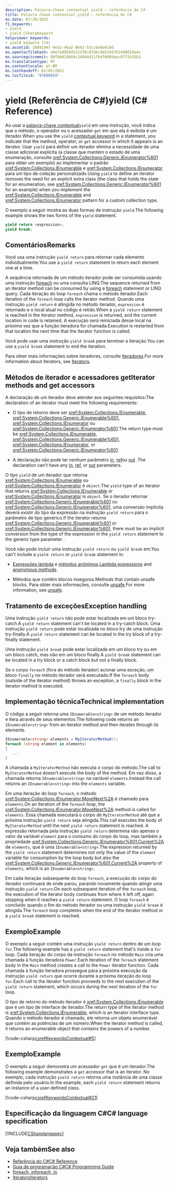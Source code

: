 ```yaml
---
description: Palavra-chave contextual yield – referência de C#
title: Palavra-chave contextual yield – referência de C#
ms.date: 07/20/2015
f1_keywords:
- yield
- yield_CSharpKeyword
helpviewer_keywords:
- yield keyword [C#]
ms.assetid: 1089194f-9e53-46a2-8642-53ccbe9d414d
ms.openlocfilehash: e0efad959d5212f6c07d4c4b5344761490018a4c
ms.sourcegitcommit: 88fbb019b84c2d044d11fb4f6004aec07f2b25b1
ms.translationtype: MT
ms.contentlocale: pt-BR
ms.lasthandoff: 01/05/2021
ms.locfileid: "97899659"
---
```

# <a name="yield-c-reference"></a><span data-ttu-id="a2273-103">yield (Referência de C#)</span><span class="sxs-lookup"><span data-stu-id="a2273-103">yield (C# Reference)</span></span>

<span data-ttu-id="a2273-104">Ao usar a  [palavra-chave contextual](index.md#contextual-keywords)`yield` em uma instrução, você indica que o método, o operador ou o acessador `get` em que ela é exibida é um iterador.</span><span class="sxs-lookup"><span data-stu-id="a2273-104">When you use the `yield` [contextual keyword](index.md#contextual-keywords) in a statement, you indicate that the method, operator, or `get` accessor in which it appears is an iterator.</span></span> <span data-ttu-id="a2273-105">Usar `yield` para definir um iterador elimina a necessidade de uma classe adicional explícita (a classe que mantém o estado de uma enumeração, consulte <xref:System.Collections.Generic.IEnumerator%601> para obter um exemplo) ao implementar o padrão <xref:System.Collections.IEnumerable> e <xref:System.Collections.IEnumerator> para um tipo de coleção personalizado.</span><span class="sxs-lookup"><span data-stu-id="a2273-105">Using `yield` to define an iterator removes the need for an explicit extra class (the class that holds the state for an enumeration, see <xref:System.Collections.Generic.IEnumerator%601> for an example) when you implement the <xref:System.Collections.IEnumerable> and <xref:System.Collections.IEnumerator> pattern for a custom collection type.</span></span>

<span data-ttu-id="a2273-106">O exemplo a seguir mostra as duas formas de instrução `yield`.</span><span class="sxs-lookup"><span data-stu-id="a2273-106">The following example shows the two forms of the `yield` statement.</span></span>

```csharp
yield return <expression>;
yield break;
```

## <a name="remarks"></a><span data-ttu-id="a2273-107">Comentários</span><span class="sxs-lookup"><span data-stu-id="a2273-107">Remarks</span></span>

<span data-ttu-id="a2273-108">Você usa uma instrução `yield return` para retornar cada elemento individualmente.</span><span class="sxs-lookup"><span data-stu-id="a2273-108">You use a `yield return` statement to return each element one at a time.</span></span>

<span data-ttu-id="a2273-109">A sequência retornada de um método iterador pode ser consumida usando uma instrução [foreach](foreach-in.md) ou uma consulta LINQ.</span><span class="sxs-lookup"><span data-stu-id="a2273-109">The sequence returned from an iterator method can be consumed by using a [foreach](foreach-in.md) statement or LINQ query.</span></span> <span data-ttu-id="a2273-110">Cada iteração do loop `foreach` chama o método iterador.</span><span class="sxs-lookup"><span data-stu-id="a2273-110">Each iteration of the `foreach` loop calls the iterator method.</span></span> <span data-ttu-id="a2273-111">Quando uma instrução `yield return` é atingida no método iterador, `expression` é retornado e o local atual no código é retido.</span><span class="sxs-lookup"><span data-stu-id="a2273-111">When a `yield return` statement is reached in the iterator method, `expression` is returned, and the current location in code is retained.</span></span> <span data-ttu-id="a2273-112">A execução será reiniciada desse local na próxima vez que a função iteradora for chamada.</span><span class="sxs-lookup"><span data-stu-id="a2273-112">Execution is restarted from that location the next time that the iterator function is called.</span></span>

<span data-ttu-id="a2273-113">Você pode usar uma instrução `yield break` para terminar a iteração.</span><span class="sxs-lookup"><span data-stu-id="a2273-113">You can use a `yield break` statement to end the iteration.</span></span>

<span data-ttu-id="a2273-114">Para obter mais informações sobre iteradores, consulte [Iteradores](../../iterators.md).</span><span class="sxs-lookup"><span data-stu-id="a2273-114">For more information about iterators, see [Iterators](../../iterators.md).</span></span>

## <a name="iterator-methods-and-get-accessors"></a><span data-ttu-id="a2273-115">Métodos de iterador e acessadores get</span><span class="sxs-lookup"><span data-stu-id="a2273-115">Iterator methods and get accessors</span></span>

<span data-ttu-id="a2273-116">A declaração de um iterador deve atender aos seguintes requisitos:</span><span class="sxs-lookup"><span data-stu-id="a2273-116">The declaration of an iterator must meet the following requirements:</span></span>

- <span data-ttu-id="a2273-117">O tipo de retorno deve ser <xref:System.Collections.IEnumerable>, <xref:System.Collections.Generic.IEnumerable%601>, <xref:System.Collections.IEnumerator> ou <xref:System.Collections.Generic.IEnumerator%601>.</span><span class="sxs-lookup"><span data-stu-id="a2273-117">The return type must be <xref:System.Collections.IEnumerable>, <xref:System.Collections.Generic.IEnumerable%601>, <xref:System.Collections.IEnumerator>, or <xref:System.Collections.Generic.IEnumerator%601>.</span></span>

- <span data-ttu-id="a2273-118">A declaração não pode ter nenhum parâmetro [in](in-parameter-modifier.md), [ref](ref.md)ou [out](out-parameter-modifier.md) .</span><span class="sxs-lookup"><span data-stu-id="a2273-118">The declaration can't have any [in](in-parameter-modifier.md), [ref](ref.md), or [out](out-parameter-modifier.md) parameters.</span></span>

<span data-ttu-id="a2273-119">O tipo `yield` de um iterador que retorna <xref:System.Collections.IEnumerable> ou <xref:System.Collections.IEnumerator> é `object`.</span><span class="sxs-lookup"><span data-stu-id="a2273-119">The `yield` type of an iterator that returns <xref:System.Collections.IEnumerable> or <xref:System.Collections.IEnumerator> is `object`.</span></span>  <span data-ttu-id="a2273-120">Se o iterador retornar <xref:System.Collections.Generic.IEnumerable%601> ou <xref:System.Collections.Generic.IEnumerator%601>, uma conversão implícita deverá existir do tipo da expressão na instrução `yield return` para o parâmetro de tipo genérico.</span><span class="sxs-lookup"><span data-stu-id="a2273-120">If the iterator returns <xref:System.Collections.Generic.IEnumerable%601> or <xref:System.Collections.Generic.IEnumerator%601>, there must be an implicit conversion from the type of the expression in the `yield return` statement to the generic type parameter .</span></span>

<span data-ttu-id="a2273-121">Você não pode incluir uma instrução `yield return` ou `yield break` em:</span><span class="sxs-lookup"><span data-stu-id="a2273-121">You can't include a `yield return` or `yield break` statement in:</span></span>

- <span data-ttu-id="a2273-122">[Expressões lambda](../operators/lambda-expressions.md) e [métodos anônimos](../operators/delegate-operator.md).</span><span class="sxs-lookup"><span data-stu-id="a2273-122">[Lambda expressions](../operators/lambda-expressions.md) and [anonymous methods](../operators/delegate-operator.md).</span></span>

- <span data-ttu-id="a2273-123">Métodos que contêm blocos inseguros.</span><span class="sxs-lookup"><span data-stu-id="a2273-123">Methods that contain unsafe blocks.</span></span> <span data-ttu-id="a2273-124">Para obter mais informações, consulte [unsafe](unsafe.md).</span><span class="sxs-lookup"><span data-stu-id="a2273-124">For more information, see [unsafe](unsafe.md).</span></span>

## <a name="exception-handling"></a><span data-ttu-id="a2273-125">Tratamento de exceções</span><span class="sxs-lookup"><span data-stu-id="a2273-125">Exception handling</span></span>

<span data-ttu-id="a2273-126">Uma instrução `yield return` não pode estar localizada em um bloco try-catch.</span><span class="sxs-lookup"><span data-stu-id="a2273-126">A `yield return` statement can't be located in a try-catch block.</span></span> <span data-ttu-id="a2273-127">Uma instrução `yield return` pode estar localizada no bloco try de uma instrução try-finally.</span><span class="sxs-lookup"><span data-stu-id="a2273-127">A `yield return` statement can be located in the try block of a try-finally statement.</span></span>

<span data-ttu-id="a2273-128">Uma instrução `yield break` pode estar localizada em um bloco try ou em um bloco catch, mas não em um bloco finally.</span><span class="sxs-lookup"><span data-stu-id="a2273-128">A `yield break` statement can be located in a try block or a catch block but not a finally block.</span></span>

<span data-ttu-id="a2273-129">Se o corpo `foreach` (fora do método iterador) acionar uma exceção, um bloco `finally` no método iterador será executado.</span><span class="sxs-lookup"><span data-stu-id="a2273-129">If the `foreach` body (outside of the iterator method) throws an exception, a `finally` block in the iterator method is executed.</span></span>

## <a name="technical-implementation"></a><span data-ttu-id="a2273-130">Implementação técnica</span><span class="sxs-lookup"><span data-stu-id="a2273-130">Technical implementation</span></span>

<span data-ttu-id="a2273-131">O código a seguir retorna uma `IEnumerable<string>` de um método iterador e itera através de seus elementos.</span><span class="sxs-lookup"><span data-stu-id="a2273-131">The following code returns an `IEnumerable<string>` from an iterator method and then iterates through its elements.</span></span>

```csharp
IEnumerable<string> elements = MyIteratorMethod();
foreach (string element in elements)
{
   ...
}
```

<span data-ttu-id="a2273-132">A chamada a `MyIteratorMethod` não executa o corpo do método.</span><span class="sxs-lookup"><span data-stu-id="a2273-132">The call to `MyIteratorMethod` doesn't execute the body of the method.</span></span> <span data-ttu-id="a2273-133">Em vez disso, a chamada retorna `IEnumerable<string>` na variável `elements`.</span><span class="sxs-lookup"><span data-stu-id="a2273-133">Instead the call returns an `IEnumerable<string>` into the `elements` variable.</span></span>

<span data-ttu-id="a2273-134">Em uma iteração do loop `foreach`, o método <xref:System.Collections.IEnumerator.MoveNext%2A> é chamado para `elements`.</span><span class="sxs-lookup"><span data-stu-id="a2273-134">On an iteration of the `foreach` loop, the <xref:System.Collections.IEnumerator.MoveNext%2A> method is called for `elements`.</span></span> <span data-ttu-id="a2273-135">Essa chamada executará o corpo de `MyIteratorMethod` até que a próxima instrução `yield return` seja atingida.</span><span class="sxs-lookup"><span data-stu-id="a2273-135">This call executes the body of `MyIteratorMethod` until the next `yield return` statement is reached.</span></span> <span data-ttu-id="a2273-136">A expressão retornada pela instrução `yield return` determina não apenas o valor da variável `element` para o consumo do corpo do loop, mas também a propriedade <xref:System.Collections.Generic.IEnumerator%601.Current%2A> de `elements`, que é uma `IEnumerable<string>`.</span><span class="sxs-lookup"><span data-stu-id="a2273-136">The expression returned by the `yield return` statement determines not only the value of the `element` variable for consumption by the loop body but also the <xref:System.Collections.Generic.IEnumerator%601.Current%2A> property of `elements`, which is an `IEnumerable<string>`.</span></span>

<span data-ttu-id="a2273-137">Em cada iteração subsequente do loop `foreach`, a execução do corpo do iterador continuará de onde parou, parando novamente quando atingir uma instrução `yield return`.</span><span class="sxs-lookup"><span data-stu-id="a2273-137">On each subsequent iteration of the `foreach` loop, the execution of the iterator body continues from where it left off, again stopping when it reaches a `yield return` statement.</span></span> <span data-ttu-id="a2273-138">O loop `foreach` é concluído quando o fim do método iterador ou uma instrução `yield break` é atingida.</span><span class="sxs-lookup"><span data-stu-id="a2273-138">The `foreach` loop completes when the end of the iterator method or a `yield break` statement is reached.</span></span>

## <a name="example"></a><span data-ttu-id="a2273-139">Exemplo</span><span class="sxs-lookup"><span data-stu-id="a2273-139">Example</span></span>

<span data-ttu-id="a2273-140">O exemplo a seguir contém uma instrução `yield return` dentro de um loop `for`.</span><span class="sxs-lookup"><span data-stu-id="a2273-140">The following example has a `yield return` statement that's inside a `for` loop.</span></span> <span data-ttu-id="a2273-141">Cada iteração do corpo da instrução `foreach` no método `Main` cria uma chamada à função iteradora `Power`.</span><span class="sxs-lookup"><span data-stu-id="a2273-141">Each iteration of the `foreach` statement body in the `Main` method creates a call to the `Power` iterator function.</span></span> <span data-ttu-id="a2273-142">Cada chamada à função iteradora prossegue para a próxima execução da instrução `yield return` que ocorre durante a próxima iteração do loop `for`.</span><span class="sxs-lookup"><span data-stu-id="a2273-142">Each call to the iterator function proceeds to the next execution of the `yield return` statement, which occurs during the next iteration of the `for` loop.</span></span>

<span data-ttu-id="a2273-143">O tipo de retorno do método iterador é <xref:System.Collections.IEnumerable> que é um tipo de interface de iterador.</span><span class="sxs-lookup"><span data-stu-id="a2273-143">The return type of the iterator method is <xref:System.Collections.IEnumerable>, which is an iterator interface type.</span></span> <span data-ttu-id="a2273-144">Quando o método iterador é chamado, ele retorna um objeto enumerável que contém as potências de um número.</span><span class="sxs-lookup"><span data-stu-id="a2273-144">When the iterator method is called, it returns an enumerable object that contains the powers of a number.</span></span>

[!code-csharp[csrefKeywordsContextual#5](~/samples/snippets/csharp/VS_Snippets_VBCSharp/csrefKeywordsContextual/CS/csrefKeywordsContextual.cs#5)]

## <a name="example"></a><span data-ttu-id="a2273-145">Exemplo</span><span class="sxs-lookup"><span data-stu-id="a2273-145">Example</span></span>

<span data-ttu-id="a2273-146">O exemplo a seguir demonstra um acessador `get` que é um iterador.</span><span class="sxs-lookup"><span data-stu-id="a2273-146">The following example demonstrates a `get` accessor that is an iterator.</span></span> <span data-ttu-id="a2273-147">No exemplo, cada instrução `yield return` retorna uma instância de uma classe definida pelo usuário.</span><span class="sxs-lookup"><span data-stu-id="a2273-147">In the example, each `yield return` statement returns an instance of a user-defined class.</span></span>

[!code-csharp[csrefKeywordsContextual#21](~/samples/snippets/csharp/VS_Snippets_VBCSharp/csrefKeywordsContextual/CS/csrefKeywordsContextual.cs#21)]

## <a name="c-language-specification"></a><span data-ttu-id="a2273-148">Especificação da linguagem C#</span><span class="sxs-lookup"><span data-stu-id="a2273-148">C# language specification</span></span>

[!INCLUDE[CSharplangspec](~/includes/csharplangspec-md.md)]

## <a name="see-also"></a><span data-ttu-id="a2273-149">Veja também</span><span class="sxs-lookup"><span data-stu-id="a2273-149">See also</span></span>

- [<span data-ttu-id="a2273-150">Referência do C#</span><span class="sxs-lookup"><span data-stu-id="a2273-150">C# Reference</span></span>](../index.md)
- [<span data-ttu-id="a2273-151">Guia de programação C#</span><span class="sxs-lookup"><span data-stu-id="a2273-151">C# Programming Guide</span></span>](../../programming-guide/index.md)
- [<span data-ttu-id="a2273-152">foreach, in</span><span class="sxs-lookup"><span data-stu-id="a2273-152">foreach, in</span></span>](foreach-in.md)
- [<span data-ttu-id="a2273-153">Iterators</span><span class="sxs-lookup"><span data-stu-id="a2273-153">Iterators</span></span>](../../iterators.md)
